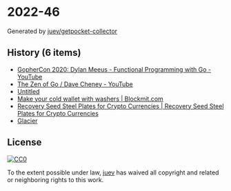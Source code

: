 # 2022-46

Generated by [juev/getpocket-collector](https://github.com/juev/getpocket-collector)

## History (6 items)

- [GopherCon 2020: Dylan Meeus - Functional Programming with Go - YouTube](https://www.youtube.com/watch?v=wqs8n5Uk5OM)
- [The Zen of Go / Dave Cheney - YouTube](https://www.youtube.com/watch?v=yd_rtwYaXps)
- [Untitled](http://survey-smiles.com)
- [Make your cold wallet with washers | Blockmit.com](https://blockmit.com/english/guides/diy/make-cold-wallet-washers/)
- [Recovery Seed Steel Plates for Crypto Currencies | Recovery Seed Steel Plates for Crypto Currencies](http://bulletproofbitcoin.com)
- [Glacier](https://glacierprotocol.org)

## License

[![CC0](https://mirrors.creativecommons.org/presskit/buttons/88x31/svg/cc-zero.svg)](https://creativecommons.org/publicdomain/zero/1.0/)

To the extent possible under law, [juev](https://github.com/juev) has waived all copyright and related or neighboring rights to this work.
